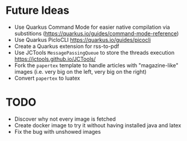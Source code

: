 # Future Ideas

* Use Quarkus Command Mode for easier native compilation via substitions (https://quarkus.io/guides/command-mode-reference)
* Use Quarkus PicloCLI https://quarkus.io/guides/picocli
* Create a Quarkus extension for rss-to-pdf
* Use JCTools `MessagePassingQueue` to store the threads execution https://jctools.github.io/JCTools/
* Fork the `papertex` template to handle articles with "magazine-like" images (i.e. very big on the left, very big on the right)
* Convert `papertex` to luatex

# TODO

* Discover why not every image is fetched
* Create docker image to try it without having installed java and latex
* Fix the bug with unshowed images